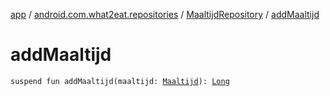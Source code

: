 [app](../../index.md) / [android.com.what2eat.repositories](../index.md) / [MaaltijdRepository](index.md) / [addMaaltijd](./add-maaltijd.md)

# addMaaltijd

`suspend fun addMaaltijd(maaltijd: `[`Maaltijd`](../../android.com.what2eat.model/-maaltijd/index.md)`): `[`Long`](https://kotlinlang.org/api/latest/jvm/stdlib/kotlin/-long/index.html)